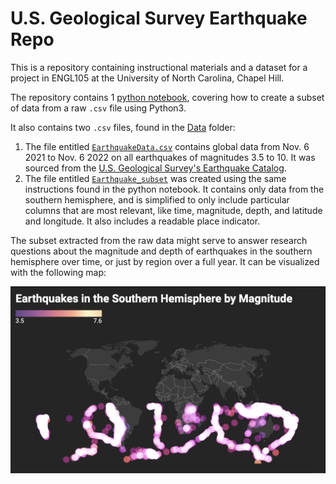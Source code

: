 # U.S. Geological Survey Earthquake Repo

This is a repository containing instructional materials and a dataset for a project in ENGL105 at the University of North Carolina, Chapel Hill. 

The repository contains 1 [python notebook](https://github.com/ewanjonesunc/ENGL105-Unit3/blob/45a46b7f3f1181c0eaa7e9aec3a5ba41a27f8321/Creating%20a%20subset.ipynb), covering how to create a subset of data from a raw `.csv` file using Python3. 

It also contains two `.csv` files, found in the [Data](/Data) folder:
1. The file entitled [`EarthquakeData.csv`](https://github.com/ewanjonesunc/ENGL105-Unit3/blob/e42a94aafb6dd0110cc49eb71c0da05d1eadb940/Data/EarthquakeData.csv) contains global data from Nov. 6 2021 to Nov. 6 2022 on all earthquakes of magnitudes 3.5 to 10. It was sourced from the [U.S. Geological Survey's Earthquake Catalog](https://earthquake.usgs.gov/earthquakes/search/). 
2. The file entitled [`Earthquake_subset`](https://github.com/ewanjonesunc/ENGL105-Unit3/blob/e42a94aafb6dd0110cc49eb71c0da05d1eadb940/Data/Earthquake_subset.csv) was created using the same instructions found in the python notebook. It contains only data from the southern hemisphere, and is simplified to only include particular columns that are most relevant, like time, magnitude, depth, and latitude and longitude. It also includes a readable place indicator.

The subset extracted from the raw data might serve to answer research questions about the magnitude and depth of earthquakes in the southern hemisphere over time, or just by region over a full year. It can be visualized with the following map: 

![Earthquakes in the Southern Hemisphere by Magnitude](/Data/Southern_Earthquakes_Visualization.png)

